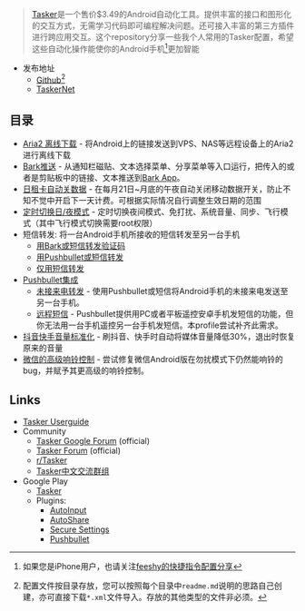 > [Tasker](https://play.google.com/store/apps/details?id=net.dinglisch.android.taskerm)是一个售价$3.49的Android自动化工具。提供丰富的接口和图形化的交互方式，无需学习代码即可编程解决问题。还可接入丰富的第三方插件进行跨应用交互。这个repository分享一些我个人常用的Tasker配置，希望这些自动化操作能使你的Android手机[^android]更加智能

[^android]: 如果您是iPhone用户，也请关注[feeshy的快捷指令配置分享](https://feeshy.github.io/shortcuts)

- 发布地址
	- [Github](https://github.com/feeshy/tasker-shares/zipball/master)[^github]
	- [TaskerNet](https://taskernet.com/?user=AS35m8kd%2B%2B8TCtuKD5vi%2BgxDuL5p9VAa8vrSP6viIGO6nBMQGv6ntB%2BfsCHAjiN7MZx1YA%3D%3D)

[^github]: 配置文件按目录存放，您可以按照每个目录中```readme.md```说明的思路自己创建，亦可直接下载```*.xml```文件导入。存放的其他类型的文件非必须。

## 目录

- [Aria2 离线下载](aria2/) - 将Android上的链接发送到VPS、NAS等远程设备上的Aria2进行离线下载
- [Bark推送](bark/#推送链接或文本) - 从通知栏磁贴、文本选择菜单、分享菜单等入口运行，把传入的或者是剪贴板中的链接、文本推送到[Bark App](https://apps.apple.com/cn/app/id1403753865)。
- [日租卡自动关数据](daily-metered-cellular/) - 在每月21日~月底的午夜自动关闭移动数据开关，防止不知不觉中开启下一天计费。可根据实际情况自行调整生效日期的范围
- [定时切换日/夜模式](night-mode/) - 定时切换夜间模式、免打扰、系统音量、同步、飞行模式（其中飞行模式切换需要root权限）
- 短信转发: 将一台Android手机所接收的短信转发至另一台手机
	- [用Bark或短信转发验证码](bark/#转发验证码)
	- [用Pushbullet或短信转发](pushbullet/#短信转发)
	- [仅用短信转发](offline-sms-forward/)
- [Pushbullet集成](pushbullet/)
	- [未接来电转发](pushbullet/#未接来电转发) - 使用Pushbullet或短信将Android手机的未接来电发送至另一台手机。
	- [远程短信](pushbullet/#远程短信) - Pushbullet提供用PC或者平板遥控安卓手机发短信的功能，但你无法用一台手机遥控另一台手机发短信。本profile尝试补齐此需求。
-  [抖音快手音量标准化](tiktok-normalizer/) - 刷抖音、快手时自动将媒体音量降低30%，退出时恢复原来的音量
 - [微信的高级响铃控制](wechat-alerts/) - 尝试修复微信Android版在勿扰模式下仍然能响铃的bug，并赋予其更高级的响铃控制。

## Links

- [Tasker Userguide](https://tasker.joaoapps.com/userguide_summary.html)
- Community
  - [Tasker Google Forum](https://groups.google.com/forum/#!forum/tasker) (official)
  - [Tasker Forum](https://forum.joaoapps.com/index.php?forums/tasker/) (official)
  - [r/Tasker](https://www.reddit.com/r/tasker/)
  - [Tasker中文交流群组](https://t.me/taskercn)
- Google Play
  - [Tasker](https://play.google.com/store/apps/details?id=net.dinglisch.android.taskerm)
  - Plugins:
    - [AutoInput](https://play.google.com/store/apps/details?id=com.joaomgcd.autoinput)
    - [AutoShare](https://play.google.com/store/apps/details?id=com.joaomgcd.autoshare)
    - [Secure Settings](https://play.google.com/store/apps/details?id=com.intangibleobject.securesettings.plugin)
    - [Pushbullet](https://play.google.com/store/apps/details?id=com.pushbullet.android)
